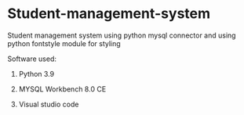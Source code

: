 # Student-management-system
Student management system using python mysql connector and using python fontstyle module for styling

Software used:

1. Python 3.9

2. MYSQL Workbench 8.0 CE

3. Visual studio code

